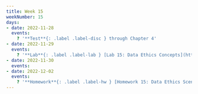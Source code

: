 ```yaml
---
title: Week 15
weekNumber: 15
days:
- date: 2022-11-28
  events:
    ? '**Test**{: .label .label-disc } through Chapter 4'
- date: 2022-11-29
  events:
    ? '**Lab**{: .label .label-lab } [Lab 15: Data Ethics Concepts](https://jupyterhub.academic.kube.ohio.edu/hub/user-redirect/git-pull?repo=https%3A%2F%2Fgithub.com%2Fdata-ohio%2FMATH2530_Fall22-23&urlpath=lab%2Ftree%2FMATH2530_Fall22-23%2Flab%2Flab15%2Flab15.ipynb&branch=main)'
- date: 2022-11-30
  events:
- date: 2022-12-02
  events:
    ? '**Homework**{: .label .label-hw } [Homework 15: Data Ethics Scenarios](https://jupyterhub.academic.kube.ohio.edu/hub/user-redirect/git-pull?repo=https%3A%2F%2Fgithub.com%2Fdata-ohio%2FMATH2530_Fall22-23&urlpath=lab%2Ftree%2FMATH2530_Fall22-23%2Fhw%2Fhw15%2Fhw15.ipynb&branch=main) '
---
```

